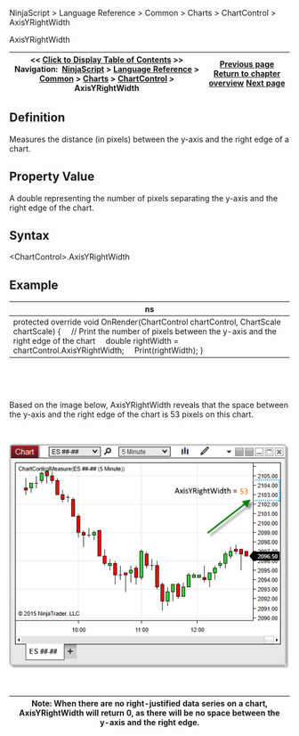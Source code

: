﻿


NinjaScript \> Language Reference \> Common \> Charts \> ChartControl \> AxisYRightWidth






















AxisYRightWidth







| \<\< [Click to Display Table of Contents](axisyrightwidth.md) \>\> **Navigation:**     [NinjaScript](ninjascript.md) \> [Language Reference](language_reference_wip.md) \> [Common](common.md) \> [Charts](chart.md) \> [ChartControl](chartcontrol.md) \> AxisYRightWidth | [Previous page](axisyleftwidth.md) [Return to chapter overview](chartcontrol.md) [Next page](barmarginleft.md) |
| --- | --- |











## Definition


Measures the distance (in pixels) between the y\-axis and the right edge of a chart.


## 


## Property Value


 A double representing the number of pixels separating the y\-axis and the right edge of the chart.


## 


## Syntax


 \<ChartControl\>.AxisYRightWidth


## 


## Example




| ns |
| --- |
| protected override void OnRender(ChartControl chartControl, ChartScale chartScale) {      // Print the number of pixels between the y\-axis and the right edge of the chart      double rightWidth \= chartControl.AxisYRightWidth;      Print(rightWidth); } |



 


 


Based on the image below, AxisYRightWidth reveals that the space between the y\-axis and the right edge of the chart is 53 pixels on this chart.


 


![ChartControl_AxisYRightWidth](chartcontrol_axisyrightwidth.png)


 




| Note: When there are no right\-justified data series on a chart, AxisYRightWidth will return 0, as there will be no space between the y\-axis and the right edge. |
| --- |









